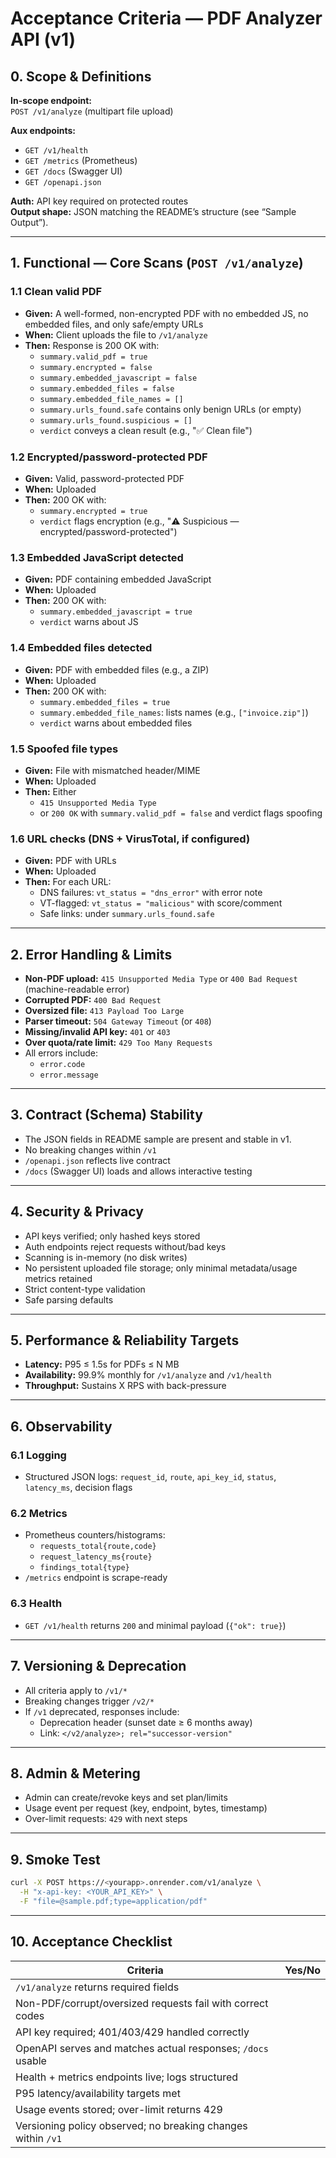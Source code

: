 # Acceptance Criteria — PDF Analyzer API (v1)

## 0. Scope & Definitions

**In-scope endpoint:**  
`POST /v1/analyze` (multipart file upload)

**Aux endpoints:**  
- `GET /v1/health`
- `GET /metrics` (Prometheus)
- `GET /docs` (Swagger UI)
- `GET /openapi.json`

**Auth:** API key required on protected routes  
**Output shape:** JSON matching the README’s structure (see “Sample Output”).

---

## 1. Functional — Core Scans (`POST /v1/analyze`)

### 1.1 Clean valid PDF
- **Given:** A well-formed, non-encrypted PDF with no embedded JS, no embedded files, and only safe/empty URLs
- **When:** Client uploads the file to `/v1/analyze`
- **Then:** Response is 200 OK with:
  - `summary.valid_pdf = true`
  - `summary.encrypted = false`
  - `summary.embedded_javascript = false`
  - `summary.embedded_files = false`
  - `summary.embedded_file_names = []`
  - `summary.urls_found.safe` contains only benign URLs (or empty)
  - `summary.urls_found.suspicious = []`
  - `verdict` conveys a clean result (e.g., "✅ Clean file")

### 1.2 Encrypted/password-protected PDF
- **Given:** Valid, password-protected PDF
- **When:** Uploaded
- **Then:** 200 OK with:
  - `summary.encrypted = true`
  - `verdict` flags encryption (e.g., "⚠️ Suspicious — encrypted/password-protected")

### 1.3 Embedded JavaScript detected
- **Given:** PDF containing embedded JavaScript
- **When:** Uploaded
- **Then:** 200 OK with:
  - `summary.embedded_javascript = true`
  - `verdict` warns about JS

### 1.4 Embedded files detected
- **Given:** PDF with embedded files (e.g., a ZIP)
- **When:** Uploaded
- **Then:** 200 OK with:
  - `summary.embedded_files = true`
  - `summary.embedded_file_names`: lists names (e.g., `["invoice.zip"]`)
  - `verdict` warns about embedded files

### 1.5 Spoofed file types
- **Given:** File with mismatched header/MIME
- **When:** Uploaded
- **Then:** Either
  - `415 Unsupported Media Type`
  - or `200 OK` with `summary.valid_pdf = false` and verdict flags spoofing

### 1.6 URL checks (DNS + VirusTotal, if configured)
- **Given:** PDF with URLs
- **When:** Uploaded
- **Then:** For each URL:
  - DNS failures: `vt_status = "dns_error"` with error note
  - VT-flagged: `vt_status = "malicious"` with score/comment
  - Safe links: under `summary.urls_found.safe`

---

## 2. Error Handling & Limits

- **Non-PDF upload:** `415 Unsupported Media Type` or `400 Bad Request` (machine-readable error)
- **Corrupted PDF:** `400 Bad Request`
- **Oversized file:** `413 Payload Too Large`
- **Parser timeout:** `504 Gateway Timeout` (or `408`)
- **Missing/invalid API key:** `401` or `403`
- **Over quota/rate limit:** `429 Too Many Requests`
- All errors include:
  - `error.code`
  - `error.message`

---

## 3. Contract (Schema) Stability

- The JSON fields in README sample are present and stable in v1.
- No breaking changes within `/v1`
- `/openapi.json` reflects live contract
- `/docs` (Swagger UI) loads and allows interactive testing

---

## 4. Security & Privacy

- API keys verified; only hashed keys stored
- Auth endpoints reject requests without/bad keys
- Scanning is in-memory (no disk writes)
- No persistent uploaded file storage; only minimal metadata/usage metrics retained
- Strict content-type validation
- Safe parsing defaults

---

## 5. Performance & Reliability Targets

- **Latency:** P95 ≤ 1.5s for PDFs ≤ N MB
- **Availability:** 99.9% monthly for `/v1/analyze` and `/v1/health`
- **Throughput:** Sustains X RPS with back-pressure

---

## 6. Observability

### 6.1 Logging
- Structured JSON logs: `request_id`, `route`, `api_key_id`, `status`, `latency_ms`, decision flags

### 6.2 Metrics
- Prometheus counters/histograms:
  - `requests_total{route,code}`
  - `request_latency_ms{route}`
  - `findings_total{type}`
- `/metrics` endpoint is scrape-ready

### 6.3 Health
- `GET /v1/health` returns `200` and minimal payload (`{"ok": true}`)

---

## 7. Versioning & Deprecation

- All criteria apply to `/v1/*`
- Breaking changes trigger `/v2/*`
- If `/v1` deprecated, responses include:
  - Deprecation header (sunset date ≥ 6 months away)
  - Link: `</v2/analyze>; rel="successor-version"`

---

## 8. Admin & Metering

- Admin can create/revoke keys and set plan/limits
- Usage event per request (key, endpoint, bytes, timestamp)
- Over-limit requests: `429` with next steps

---

## 9. Smoke Test

```bash
curl -X POST https://<yourapp>.onrender.com/v1/analyze \
  -H "x-api-key: <YOUR_API_KEY>" \
  -F "file=@sample.pdf;type=application/pdf"
```

---

## 10. Acceptance Checklist

| Criteria | Yes/No |
|----------|--------|
| `/v1/analyze` returns required fields |        |
| Non-PDF/corrupt/oversized requests fail with correct codes |        |
| API key required; 401/403/429 handled correctly |        |
| OpenAPI serves and matches actual responses; `/docs` usable |        |
| Health + metrics endpoints live; logs structured |        |
| P95 latency/availability targets met |        |
| Usage events stored; over-limit returns 429 |        |
| Versioning policy observed; no breaking changes within `/v1` |        |
